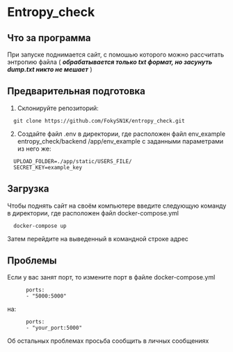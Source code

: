 # Entropy_check

## Что за программа
При запуске поднимается сайт, с помошью которого можно рассчитать энтропию файла ( ***обрабатывается только txt  формат, но засунуть dump.txt никто не мешает*** )



## Предварительная подготовка

1. Склонируйте репозиторий:
```git
  git clone https://github.com/FokySN1K/entropy_check.git
```
2. Создайте файл .env в директории, где расположен файл env_example entropy_check/backend
/app/env_example с заданными параметрами из него же:
```git
  UPLOAD_FOLDER=./app/static/USERS_FILE/
  SECRET_KEY=example_key
```  
  
## Загрузка
Чтобы поднять сайт на своём компьютере введите следующую команду в директории, где расположен файл docker-compose.yml
```docker
  docker-compose up
```
Затем перейдите на выведенный в командной строке адрес 

## Проблемы
  Если у вас занят порт, то измените порт в файле docker-compose.yml
```docker
      ports:
      - "5000:5000"
```  
на: 
```docker
      ports:
      - "your_port:5000"
```
Об остальных проблемах просьба сообщить в личных сообщениях
